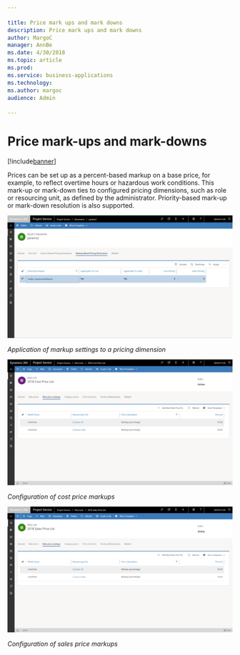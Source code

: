 ```yaml
---

title: Price mark ups and mark downs
description: Price mark ups and mark downs
author: MargoC
manager: AnnBe
ms.date: 4/30/2018
ms.topic: article
ms.prod: 
ms.service: business-applications
ms.technology: 
ms.author: margoc
audience: Admin

---
```

#  Price mark-ups and mark-downs 


[!include[banner](../../../../includes/banner.md)]

Prices can be set up as a percent-based markup on a base price, for example, to
reflect overtime hours or hazardous work conditions. This mark-up or mark-down
ties to configured pricing dimensions, such as role or resourcing unit, as
defined by the administrator. Priority-based mark-up or mark-down resolution is
also supported.

![](media/price-mark-ups-mark-downs-1.png "")



*Application of markup settings to a pricing dimension*

![Screen showing role price markups](media/price-mark-ups-mark-downs-2.png "Screen showing role price markups")

*Configuration of cost price markups*

![Screen showing role price markups for sales](media/price-mark-ups-mark-downs-3.png "Screen showing role price markups for sales")

*Configuration of sales price markups*
